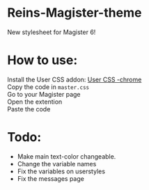 # Reins-Magister-theme
New stylesheet for Magister 6!

# How to use:
Install the User CSS addon: [User CSS -chrome](https://chrome.google.com/webstore/detail/user-css/okpjlejfhacmgjkmknjhadmkdbcldfcb)<br />
Copy the code in `master.css`<br />
Go to your Magister page <br />
Open the extention <br />
Paste the code<br />

# Todo:
* Make main text-color changeable.
* Change the variable names
* Fix the variables on userstyles
* Fix the messages page
